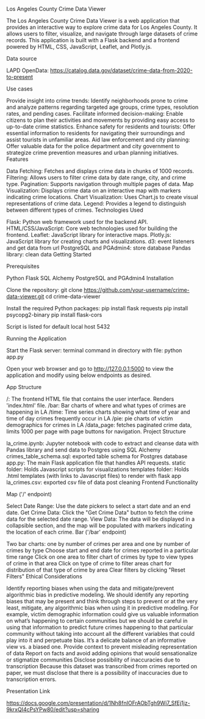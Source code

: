 Los Angeles County Crime Data Viewer

The Los Angeles County Crime Data Viewer is a web application that provides an interactive way to explore crime data for Los Angeles County. It allows users to filter, visualize, and navigate through large datasets of crime records. This application is built with a Flask backend and a frontend powered by HTML, CSS, JavaScript, Leaflet, and Plotly.js.

Data source

LAPD OpenData: https://catalog.data.gov/dataset/crime-data-from-2020-to-present

Use cases

Provide insight into crime trends: Identify neighborhoods prone to crime and analyze patterns regarding targeted age groups, crime types, resolution rates, and pending cases.
Facilitate informed decision-making: Enable citizens to plan their activities and movements by providing easy access to up-to-date crime statistics.
Enhance safety for residents and tourists: Offer essential information to residents for navigating their surroundings and assist tourists in unfamiliar areas.
Aid law enforcement and city planning: Offer valuable data for the police department and city government to strategize crime prevention measures and urban planning initiatives.
Features

Data Fetching: Fetches and displays crime data in chunks of 1000 records.
Filtering: Allows users to filter crime data by date range, city, and crime type.
Pagination: Supports navigation through multiple pages of data.
Map Visualization: Displays crime data on an interactive map with markers indicating crime locations.
Chart Visualization: Uses Chart.js to create visual representations of crime data.
Legend: Provides a legend to distinguish between different types of crimes.
Technologies Used

Flask: Python web framework used for the backend API.
HTML/CSS/JavaScript: Core web technologies used for building the frontend.
Leaflet: JavaScript library for interactive maps.
Plotly.js: JavaScript library for creating charts and visualizations.
d3: event listeners and get data from url
PostgreSQL and PGAdmin4: store database
Pandas library: clean data
Getting Started

Prerequisites

Python
Flask
SQL Alchemy
PostgreSQL and PGAdmin4
Installation

Clone the repository: git clone https://github.com/your-username/crime-data-viewer.git cd crime-data-viewer

Install the required Python packages: pip install flask requests pip install psycopg2-binary pip install flask-cors

Script is listed for default local host 5432

Running the Application

Start the Flask server: terminal command in directory with file: python app.py

Open your web browser and go to http://127.0.0.1:5000 to view the application and modify using below endpoints as desired.

App Structure

/: The frontend HTML file that contains the user interface. Renders 'index.html' file.
/bar: Bar charts of where and what types of crimes are happening in LA
/time: Time series charts showing what time of year and time of day crimes frequently occur in LA
/pie: pie charts of victim demographics for crimes in LA /data_page: fetches paginated crime data, limits 1000 per page with page buttons for navigation.
Project Structure

la_crime.ipynb: Jupyter notebook with code to extract and cleanse data with Pandas library and send data to Postgres using SQL Alchemy
crimes_table_schema.sql: exported table schema for Postgres database
app.py: The main Flask application file that handles API requests.
static folder: Holds Javascript scripts for visualizations
templates folder: Holds .html templates (with links to Javascript files) to render with flask app
la_crimes.csv: exported csv file of data post cleaning
Frontend Functionality

Map ('/' endpoint)

Select Date Range: Use the date pickers to select a start date and an end date.
Get Crime Data: Click the "Get Crime Data" button to fetch the crime data for the selected date range.
View Data: The data will be displayed in a collapsible section, and the map will be populated with markers indicating the location of each crime.
Bar ('/bar' endpoint)

Two bar charts: one by number of crimes per area and one by number of crimes by type
Choose start and end date for crimes reported in a particular time range
Click on one area to filter chart of crimes by type to view types of crime in that area
Click on type of crime to filter areas chart for distribution of that type of crime by area
Clear filters by clicking "Reset Filters"
Ethical Considerations

Identify reporting biases when using the data and mitigate/prevent algorithmic bias in predictive modeling.
We should identify any reporting biases that may be present and think through steps to prevent or at the very least, mitigate, any algorithmic bias when using it in predictive modeling. For example, victim demographic information could give us valuable information on what’s happening to certain communities but we should be careful in using that information to predict future crimes happening to that particular community without taking into account all the different variables that could play into it and perpetuate bias. It’s a delicate balance of an informative view vs. a biased one.
Provide context to prevent misleading representation of data
Report on facts and avoid adding opinions that would sensationalize or stigmatize communities
Disclose possibility of inaccuracies due to transcription
Because this dataset was transcribed from crimes reported on paper, we must disclose that there is a possibility of inaccuracies due to transcription errors.

Presentation Link

https://docs.google.com/presentation/d/1Nh8fnIOFrAObTgh9Wi7_SfEj1jz-9krxQI4cPsYPw80/edit?usp=sharing
